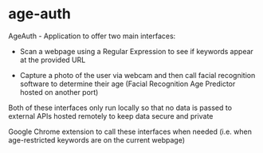 # age-auth

AgeAuth - Application to offer two main interfaces:

* Scan a webpage using a Regular Expression to see if keywords appear at the provided URL

* Capture a photo of the user via webcam and then call facial recognition software to determine their age (Facial Recognition Age Predictor hosted on another port)

Both of these interfaces only run locally so that no data is passed to external APIs hosted remotely to keep data secure and private

Google Chrome extension to call these interfaces when needed (i.e. when age-restricted keywords are on the current webpage)
